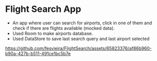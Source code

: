 # Flight Search App

- An app where user can search for airports, click in one of them and check if there are flights available (mocked data).
- Used Room to make airports database.
- Used DataStore to save last search query and last airport selected

  
https://github.com/fesvieira/FlightSearch/assets/65823376/af86b960-b90a-427b-b511-491ce1bc5b7e

